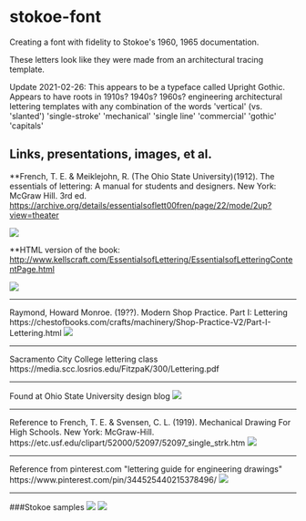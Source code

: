# stokoe-font
Creating a font with fidelity to Stokoe's 1960, 1965 documentation.

These letters look like they were made from an architectural tracing template.

Update 2021-02-26: This appears to be a typeface called Upright Gothic. Appears to have roots in 1910s? 1940s? 1960s? engineering architectural lettering templates with any combination of the words 'vertical' (vs. 'slanted') 'single-stroke' 'mechanical' 'single line' 'commercial' 'gothic' 'capitals'

## Links, presentations, images, et al.

**French, T. E. & Meiklejohn, R. (The Ohio State University)(1912). The essentials of lettering: A manual for students and designers. New York: McGraw Hill. 3rd ed.
https://archive.org/details/essentialsoflett00fren/page/22/mode/2up?view=theater

<img src="https://i.pinimg.com/564x/6e/6c/2b/6e6c2bc34374d47425e685d7ab5cf113.jpg">

**HTML version of the book: http://www.kellscraft.com/EssentialsofLettering/EssentialsofLetteringContentPage.html

<img src="http://www.kellscraft.com/EssentialsofLettering/Images/Fig019.jpg">
<hr>
Raymond, Howard Monroe. (19??). Modern Shop Practice. Part I: Lettering
https://chestofbooks.com/crafts/machinery/Shop-Practice-V2/Part-I-Lettering.html

<img src="https://chestofbooks.com/crafts/machinery/Shop-Practice-V2/images/Upright-Gothic-Capitals.png">
<hr>
Sacramento City College lettering class 
https://media.scc.losrios.edu/FitzpaK/300/Lettering.pdf

<hr>
Found at Ohio State University design blog

<img src="https://cpb-us-w2.wpmucdn.com/u.osu.edu/dist/1/21500/files/2015/09/Lettering-image-1-13avkjk.jpg">
<hr>
Reference to French, T. E. & Svensen, C. L. (1919). Mechanical Drawing For High Schools. New York: McGraw-Hill.
https://etc.usf.edu/clipart/52000/52097/52097_single_strk.htm

<img src="https://etc.usf.edu/clipart/52000/52097/52097_single_strk_lg.gif">
<hr>
Reference from pinterest.com "lettering guide for engineering drawings"
https://www.pinterest.com/pin/344525440215378496/

<img src="https://i.pinimg.com/originals/b7/54/2d/b7542dc5ce54bc89d28ca67f9254a89d.jpg">
<hr>
###Stokoe samples
<img src="https://i.pinimg.com/736x/2a/1d/32/2a1d3205fb163d52b0323164e1f5a531.jpg">
<img src="https://cultura-sorda.org/wp-content/uploads/2015/07/Diccionario_Stokoe_1965_Figura-1.png">
